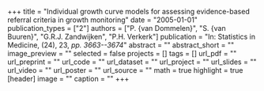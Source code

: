 +++
title = "Individual growth curve models for assessing evidence-based referral criteria in growth monitoring"
date = "2005-01-01"
publication_types = ["2"]
authors = ["P. {van Dommelen}", "S. {van Buuren}", "G.R.J. Zandwijken", "P.H. Verkerk"]
publication = "In: Statistics in Medicine, (24), 23, _pp. 3663--3674_"
abstract = ""
abstract_short = ""
image_preview = ""
selected = false
projects = []
tags = []
url_pdf = ""
url_preprint = ""
url_code = ""
url_dataset = ""
url_project = ""
url_slides = ""
url_video = ""
url_poster = ""
url_source = ""
math = true
highlight = true
[header]
image = ""
caption = ""
+++
